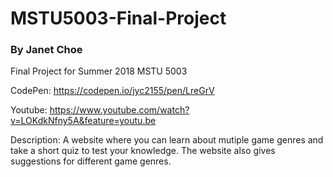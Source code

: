 # MSTU5003-Final-Project
### By Janet Choe

Final Project for Summer 2018 MSTU 5003

CodePen: https://codepen.io/jyc2155/pen/LreGrV

Youtube: https://www.youtube.com/watch?v=LOKdkNfny5A&feature=youtu.be

Description: A website where you can learn about mutiple game genres and take a short quiz to test your knowledge. The website also gives suggestions for different game genres. 
